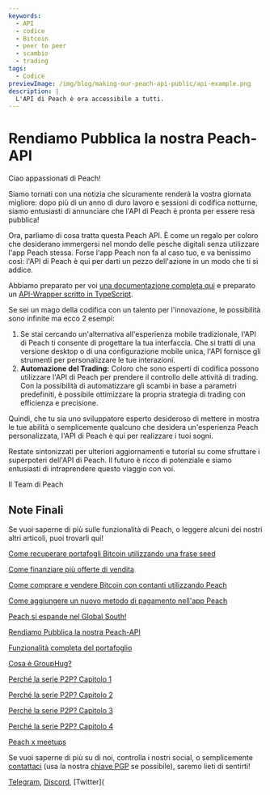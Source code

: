 ```yaml
---
keywords:
  - API
  - codice
  - Bitcoin
  - peer to peer
  - scambio
  - trading
tags:
  - Codice
previewImage: /img/blog/making-our-peach-api-public/api-example.png
description: |
  L'API di Peach è ora accessibile a tutti.
---
```


# Rendiamo Pubblica la nostra Peach-API

Ciao appassionati di Peach!

Siamo tornati con una notizia che sicuramente renderà la vostra giornata migliore: dopo più di un anno di duro lavoro e sessioni di codifica notturne, siamo entusiasti di annunciare che l'API di Peach è pronta per essere resa pubblica!

Ora, parliamo di cosa tratta questa Peach API. È come un regalo per coloro che desiderano immergersi nel mondo delle pesche digitali senza utilizzare l'app Peach stessa. Forse l'app Peach non fa al caso tuo, e va benissimo così: l'API di Peach è qui per darti un pezzo dell'azione in un modo che ti si addice.

Abbiamo preparato per voi [una documentazione completa qui](https://docs.peachbitcoin.com/#introduction) e preparato un [API-Wrapper scritto in TypeScript](https://github.com/Peach2Peach/peach-api-ts).

Se sei un mago della codifica con un talento per l'innovazione, le possibilità sono infinite ma ecco 2 esempi:

1. Se stai cercando un'alternativa all'esperienza mobile tradizionale, l'API di Peach ti consente di progettare la tua interfaccia. Che si tratti di una versione desktop o di una configurazione mobile unica, l'API fornisce gli strumenti per personalizzare le tue interazioni.
2. **Automazione del Trading:** Coloro che sono esperti di codifica possono utilizzare l'API di Peach per prendere il controllo delle attività di trading. Con la possibilità di automatizzare gli scambi in base a parametri predefiniti, è possibile ottimizzare la propria strategia di trading con efficienza e precisione.

Quindi, che tu sia uno sviluppatore esperto desideroso di mettere in mostra le tue abilità o semplicemente qualcuno che desidera un'esperienza Peach personalizzata, l'API di Peach è qui per realizzare i tuoi sogni.

Restate sintonizzati per ulteriori aggiornamenti e tutorial su come sfruttare i superpoteri dell'API di Peach. Il futuro è ricco di potenziale e siamo entusiasti di intraprendere questo viaggio con voi.

Il Team di Peach

## Note Finali

Se vuoi saperne di più sulle funzionalità di Peach, o leggere alcuni dei nostri altri articoli, puoi trovarli qui!

[Come recuperare portafogli Bitcoin utilizzando una frase seed](https://peachbitcoin.com/it/blog/how-to-restore-peach-wallet/)

[Come finanziare più offerte di vendita](https://peachbitcoin.com/it/blog/funding-multiple-sell-offers/)

[Come comprare e vendere Bitcoin con contanti utilizzando Peach](https://peachbitcoin.com/it/blog/how-to-buy-and-sell-bitcoin-with-cash-using-peach/)

[Come aggiungere un nuovo metodo di pagamento nell'app Peach](https://peachbitcoin.com/it/blog/how-to-add-a-payment-method/)

[Peach si espande nel Global South!](https://peachbitcoin.com/it/blog/peach-expands-to-the-global-south/)

[Rendiamo Pubblica la nostra Peach-API](https://peachbitcoin.com/it/blog/making-our-peach-api-public/)

[Funzionalità completa del portafoglio](https://peachbitcoin.com/it/blog/full-wallet-functionality/)

[Cosa è GroupHug?](https://peachbitcoin.com/it/blog/group-hug/)

[Perché la serie P2P? Capitolo 1](https://peachbitcoin.com/it/blog/why-p2p-chapter-1/)

[Perché la serie P2P? Capitolo 2](https://peachbitcoin.com/it/blog/why-p2p-chapter-2/)

[Perché la serie P2P? Capitolo 3](https://peachbitcoin.com/it/blog/why-p2p-chapter-3-circular-economies/)

[Perché la serie P2P? Capitolo 4](https://peachbitcoin.com/it/blog/why-p2p-chapter-4-chains-of-trust/)

[Peach x meetups](https://peachbitcoin.com/it/blog/peach-for-meetups/)

Se vuoi saperne di più su di noi, controlla i nostri social, o semplicemente [contattaci](mailto:hello@peachbitcoin.com) (usa la nostra [chiave PGP](https://keys.openpgp.org/vks/v1/by-fingerprint/48339A19645E2E53488E0E5479E1B270FACD1BD2) se possibile), saremo lieti di sentirti!

[Telegram](https://t.me/peachtopeach), [Discord](https://discord.gg/ypeHz3SW54), [Twitter](
